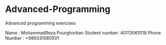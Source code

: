 # Advanced-Programming
Advanced programming exercises

Name : MohammadReza Pourghorban
Student number: 40113061018
Phone Number : +989331080501
